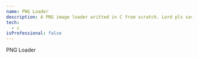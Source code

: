 ```yaml
---
name: PNG Loader
description: A PNG image loader writted in C from scratch. Lord pls save me 😩
tech: 
  - c
isProfessional: false
---
```

PNG Loader